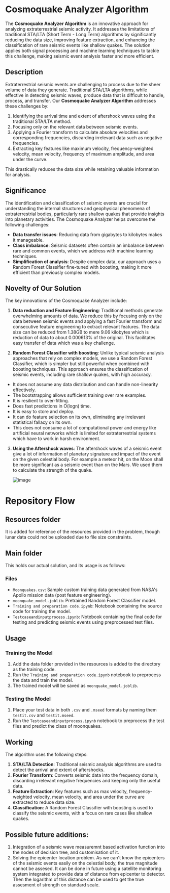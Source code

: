 # Cosmoquake Analyzer Algorithm

The **Cosmoquake Analyzer Algorithm** is an innovative approach for analyzing extraterrestrial seismic activity. It addresses the limitations of traditional STA/LTA (Short Term - Long Term) algorithms by significantly reducing the data size, improving feature extraction, and enhancing the classification of rare seismic events like shallow quakes. The solution applies both signal processing and machine learning techniques to tackle this challenge, making seismic event analysis faster and more efficient.

## Description

Extraterrestrial seismic events are challenging to process due to the sheer volume of data they generate. Traditional STA/LTA algorithms, while effective in detecting seismic waves, produce data that is difficult to handle, process, and transfer. Our **Cosmoquake Analyzer Algorithm** addresses these challenges by:

1. Identifying the arrival time and extent of aftershock waves using the traditional STA/LTA method.
2. Focusing only on the relevant data between seismic events.
3. Applying a Fourier transform to calculate absolute velocities and corresponding frequencies, discarding irrelevant data such as negative frequencies.
4. Extracting key features like maximum velocity, frequency-weighted velocity, mean velocity, frequency of maximum amplitude, and area under the curve.

This drastically reduces the data size while retaining valuable information for analysis.

## Significance

The identification and classification of seismic events are crucial for understanding the internal structures and geophysical phenomena of extraterrestrial bodies, particularly rare shallow quakes that provide insights into planetary activities. The Cosmoquake Analyzer helps overcome the following challenges:

- **Data transfer issues**: Reducing data from gigabytes to kilobytes makes it manageable.
- **Class imbalance**: Seismic datasets often contain an imbalance between rare and common events, which we address with machine learning techniques.
- **Simplification of analysis**: Despite complex data, our approach uses a Random Forest Classifier fine-tuned with boosting, making it more efficient than previously complex models.

## Novelty of Our Solution

The key innovations of the Cosmoquake Analyzer include:

1. **Data reduction and Feature Engineering**: Traditional methods generate overwhelming amounts of data. We reduce this by focusing only on the data between seismic events and applying a fast Fourier transform and consecutive feature engineering to extract relevant features. The data size can be reduced from 1.38GB to mere 9.06 kilobytes which is reduction of data to about 0.000613% of the original. This facilitates easy transfer of data which was a key challenge.
   
2. **Random Forest Classifier with boosting**: Unlike typical seismic analysis approaches that rely on complex models, we use a Random Forest Classifier, which is simpler but still powerful when combined with boosting techniques. This approach ensures the classification of seismic events, including rare shallow quakes, with high accuracy.
   
- It does not assume any data distribution and can handle non-linearity effectively.
- The bootstrapping allows sufficient training over rare examples.
- It is resilient to over-fitting.
- Does fast predictions in O(logn) time.
- It is easy to store and deploy.
- It can do feature selection on its own, eliminating any irrelevant statistical fallacy on its own.
- This does not consume a lot of computational power and energy like artificial neural networks which is limited for extraterrestrial systems which have to work in harsh environment.

3. **Using the Aftershock waves**: The aftershock waves of a seismic event give a lot of information of planetary signature and impact of the event on the given celestial body. For example a meteor hit, on the Moon shall be more significant as a seismic event than on the Mars. We used them to calculate the strength of the quake.


   ![image](https://github.com/user-attachments/assets/4675350c-c3cc-4332-80aa-3d799922516d)

   
# Repository Flow
## Resources folder
It is added for reference of the resources provided in the problem, though lunar data could not be uploaded due to file size constraints.
## Main folder
This holds our actual solution, and its usage is as follows:
### Files

- `Moonquakes.csv`: Sample custom training data generated from NASA's Apollo mission data (post feature engineering).
- `moonquake_model.joblib`: Pretrained Random Forest Classifier model.
- `Training and preparation code.ipynb`: Notebook containing the source code for training the model.
- `Testcaseandinputprocess.ipynb`: Notebook containing the final code for testing and predicting seismic events using preprocessed test files.


## Usage

### Training the Model

1. Add the data folder provided in the resources is added to the directory as the training code.
2. Run the `Training and preparation code.ipynb` notebook to preprocess the data and train the model.
3. The trained model will be saved as `moonquake_model.joblib`.

### Testing the Model

1. Place your test data in both `.csv` and `.mseed` formats by naming them `testit.csv` and `testit.mseed`.
2. Run the `Testcaseandinputprocess.ipynb` notebook to preprocess the test files and predict the class of moonquakes.

## Working

The algorithm uses the following steps:

1. **STA/LTA Detection**: Traditional seismic analysis algorithms are used to detect the arrival and extent of aftershocks.
2. **Fourier Transform**: Converts seismic data into the frequency domain, discarding irrelevant negative frequencies and keeping only the useful data.
3. **Feature Extraction**: Key features such as max velocity, frequency-weighted velocity, mean velocity, and area under the curve are extracted to reduce data size.
4. **Classification**: A Random Forest Classifier with boosting is used to classify the seismic events, with a focus on rare cases like shallow quakes.

## Possible future additions:
1. Integration of a seismic wave measuremnt based activation function into the nodes of decision tree, and customisation of it.
2. Solving the epicenter location problem. As we can't know the epicenters of the seismic events easily on the celestial body, the true magnitude cannot be assesed. It can be done in future using a satellite monitoring system integrated to provide data of distance from epicenter to detector. Then the logarithm of this distance can be used to get the true assesment of strength on standard scale.

